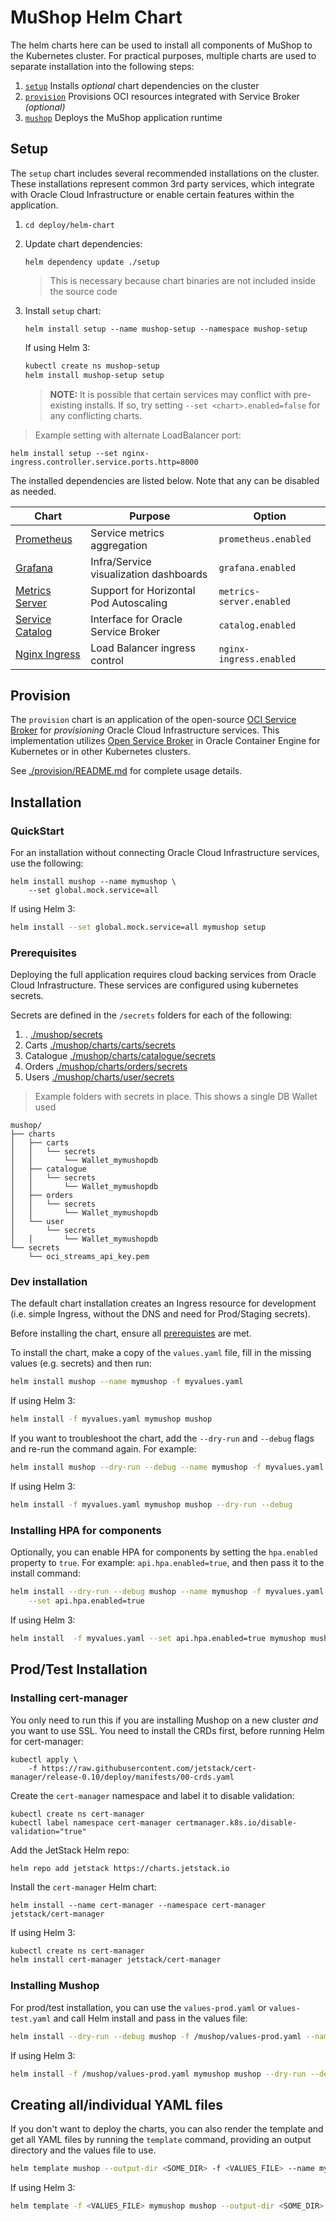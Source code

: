 # MuShop Helm Chart

The helm charts here can be used to install all components of MuShop to the Kubernetes cluster.
For practical purposes, multiple charts are used to separate installation into the following steps:

1. [`setup`](#setup) Installs _optional_ chart dependencies on the cluster
1. [`provision`](#provision) Provisions OCI resources integrated with Service Broker _(optional)_
1. [`mushop`](#installation) Deploys the MuShop application runtime

## Setup

The `setup` chart includes several recommended installations on the cluster. These
installations represent common 3rd party services, which integrate with
Oracle Cloud Infrastructure or enable certain features within the application.

1. `cd deploy/helm-chart`
1. Update chart dependencies:

    ```text
    helm dependency update ./setup
    ```

    > This is necessary because chart binaries are not included inside the source code

1. Install `setup` chart:

    ```text
    helm install setup --name mushop-setup --namespace mushop-setup
    ```

    If using Helm 3:

    ```bash
    kubectl create ns mushop-setup
    helm install mushop-setup setup
    ```

    > **NOTE:** It is possible that certain services may conflict with pre-existing installs. If so, try setting `--set <chart>.enabled=false` for any conflicting charts.

> Example setting with alternate LoadBalancer port:

```text
helm install setup --set nginx-ingress.controller.service.ports.http=8000
```

The installed dependencies are listed below. Note that any can be disabled as needed.

| Chart                                                                                                      | Purpose                                | Option                   |
| ---------------------------------------------------------------------------------------------------------- | -------------------------------------- | ------------------------ |
| [Prometheus](https://github.com/helm/charts/blob/master/stable/prometheus/README.md)                       | Service metrics aggregation            | `prometheus.enabled`     |
| [Grafana](https://github.com/helm/charts/blob/master/stable/grafana/README.md)                             | Infra/Service visualization dashboards | `grafana.enabled`        |
| [Metrics Server](https://github.com/helm/charts/blob/master/stable/metrics-server/README.md)               | Support for Horizontal Pod Autoscaling | `metrics-server.enabled` |
| [Service Catalog](https://github.com/kubernetes-sigs/service-catalog/blob/master/charts/catalog/README.md) | Interface for Oracle Service Broker    | `catalog.enabled`        |
| [Nginx Ingress](https://github.com/helm/charts/blob/master/stable/nginx-ingress/README.md)                 | Load Balancer ingress control          | `nginx-ingress.enabled`  |

## Provision

The `provision` chart is an application of the open-source [OCI Service Broker](https://github.com/oracle/oci-service-broker)
for _provisioning_ Oracle Cloud Infrastructure services. This implementation utilizes [Open Service Broker](https://github.com/openservicebrokerapi/servicebroker/blob/v2.14/spec.md) in Oracle Container Engine for Kubernetes or in other Kubernetes clusters.

See [./provision/README.md](./provision/README.md) for complete usage details.

## Installation

### QuickStart

For an installation without connecting Oracle Cloud Infrastructure services, use the following:

```text
helm install mushop --name mymushop \
    --set global.mock.service=all
```

If using Helm 3:

```bash
helm install --set global.mock.service=all mymushop setup
```

### Prerequisites

Deploying the full application requires cloud backing services from Oracle Cloud Infrastructure. These services are configured using kubernetes secrets.

Secrets are defined in the `/secrets` folders for each of the following:

1. . [./mushop/secrets](./secrets/README.md)
1. Carts [./mushop/charts/carts/secrets](./mushop/charts/carts/secrets/README.md)
1. Catalogue [./mushop/charts/catalogue/secrets](./mushop/charts/catalogue/secrets/README.md)
1. Orders [./mushop/charts/orders/secrets](./mushop/charts/orders/secrets/README.md)
1. Users [./mushop/charts/user/secrets](./mushop/charts/user/secrets/README.md)

> Example folders with secrets in place. This shows a single DB Wallet used

```text
mushop/
├── charts
│   ├── carts
│   │   └── secrets
│   │       └── Wallet_mymushopdb
│   ├── catalogue
│   │   └── secrets
│   │       └── Wallet_mymushopdb
│   ├── orders
│   │   └── secrets
│   │       └── Wallet_mymushopdb
│   └── user
│       └── secrets
│   │       └── Wallet_mymushopdb
└── secrets
    └── oci_streams_api_key.pem
```

### Dev installation

The default chart installation creates an Ingress resource for development (i.e. simple Ingress, without the DNS and need for Prod/Staging secrets).

Before installing the chart, ensure all [prerequistes](#prerequisites) are met.

To install the chart, make a copy of the `values.yaml` file, fill in the missing values (e.g. secrets) and then run:

```bash
helm install mushop --name mymushop -f myvalues.yaml
```

If using Helm 3:

```bash
helm install -f myvalues.yaml mymushop mushop
```

If you want to troubleshoot the chart, add the `--dry-run` and `--debug` flags and re-run the command again. For example:

```bash
helm install mushop --dry-run --debug --name mymushop -f myvalues.yaml
```

If using Helm 3:

```bash
helm install -f myvalues.yaml mymushop mushop --dry-run --debug
```

### Installing HPA for components

Optionally, you can enable HPA for components by setting the `hpa.enabled` property to `true`. For example: `api.hpa.enabled=true`, and then pass it to the install command:

```bash
helm install --dry-run --debug mushop --name mymushop -f myvalues.yaml \
    --set api.hpa.enabled=true
```

If using Helm 3:

```bash
helm install  -f myvalues.yaml --set api.hpa.enabled=true mymushop mushop --dry-run --debug
```

## Prod/Test Installation

### Installing cert-manager

You only need to run this if you are installing Mushop on a new cluster _and_ you want to use SSL. You need to install the CRDs first, before running Helm for cert-manager:

```text
kubectl apply \
    -f https://raw.githubusercontent.com/jetstack/cert-manager/release-0.10/deploy/manifests/00-crds.yaml
```

Create the `cert-manager` namespace and label it to disable validation:

```text
kubectl create ns cert-manager
kubectl label namespace cert-manager certmanager.k8s.io/disable-validation="true"
```

Add the JetStack Helm repo:

```text
helm repo add jetstack https://charts.jetstack.io
```

Install the `cert-manager` Helm chart:

```text
helm install --name cert-manager --namespace cert-manager jetstack/cert-manager
```

If using Helm 3:

```bash
kubectl create ns cert-manager
helm install cert-manager jetstack/cert-manager
```

### Installing Mushop

For prod/test installation, you can use the `values-prod.yaml` or `values-test.yaml` and call Helm install and pass in the values file:

```bash
helm install --dry-run --debug mushop -f /mushop/values-prod.yaml --name mymushop
```

If using Helm 3:

```bash
helm install -f /mushop/values-prod.yaml mymushop mushop --dry-run --debug
```

## Creating all/individual YAML files

If you don't want to deploy the charts, you can also render the template and get all YAML files by running the `template` command, providing an output directory and the values file to use.

```bash
helm template mushop --output-dir <SOME_DIR> -f <VALUES_FILE> --name mymushop
```

If using Helm 3:

```bash
helm template -f <VALUES_FILE> mymushop mushop --output-dir <SOME_DIR>
```
